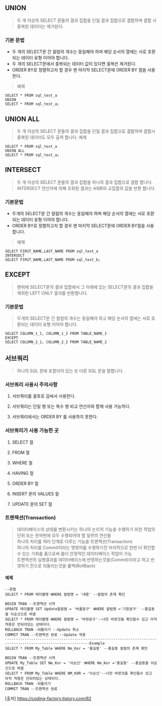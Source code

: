 ## UNION
> 두 개 이상의 SELECT 문들의 결과 집합을 단일 결과 집합으로 결합하며 결합 시 중복된 데이터는 제거된다.

### 기본 문법
- 두 개의 SELECT문 간 컬럼의 개수는 동일해야 하며 해당 순서의 열에는 서로 호환되는 데이터 유형 이어야 합니다.
- 두 개의 SELECT문에서 중복되는 데이터 값이 있다면 중복은 제거된다.
- ORDER BY로 정렬하고자 할 경우 맨 마지막 SELECT문에 ORDER BY 절을 사용한다.
> 예제
```
SELECT * FROM sql_test_a 
UNION
SELECT * FROM sql_test_a;
```

## UNION ALL
> 두 개 이상의 SELECT 문들의 결과 집합을 단일 결과 집합으로 결합하며 결합시 중복된 데이터도 모두 출력 합니다.
> 예제
```
SELECT * FROM sql_test_a 
UNION ALL 
SELECT * FROM sql_test_a;
```

## INTERSECT
> 두 개 이상의 SELECT 문들의 결과 집합을 하나의 결과 집합으로 결합 합니다.
> INTERSECT 연산자에 의해 조회된 결과는 A와B의 교집합의 값을 반환 합니다.
### 기본문법
- 두개의 SELECT문 간 컬럼의 개수는 동일해야 하며 해당 순서의 열에는 서로 호환되는 데이터 유형 이어야 합니다.
- ORDER BY로 정렬하고자 할 경우 맨 마지막 SELECT문에 ORDER BY절을 사용합니다.
> 예제 
```
SELECT FIRST_NAME,LAST_NAME FROM sql_test_a 
INTERSECT
SELECT FIRST_NAME,LAST_NAME FROM sql_test_b;
```

## EXCEPT
> 맨위에 SELECT문의 결과 집합에서 그 아래에 있는 SELECT문의 결과 집합을 제외한 LEFT ONLY 결과를 반환합니다.
### 기본문법
> 두개의 SELECT문 간 컬럼의 개수는 동일해야 하고 해당 순서의 열에는 서로 호환되는 데이터 유형 이어야 합니다.
```
SELECT COLUMN_1_1, COLUMN_1_2 FROM TABLE_NAME_1
EXCEPT
SELECT COLUMN_2_1, COLUMN_2_2 FROM TABLE_NAME_2
```

## 서브쿼리
> 하나의 SQL 문에 포함되어 있는 또 다른 SQL 문을 말합니다.
### 서브쿼리 사용시 주의사항
1. 서브쿼리를 괄호로 감싸서 사용한다.

2. 서브쿼리는 단일 행 또는 복수 행 비교 연산자와 함께 사용 가능하다.

3. 서브쿼리에서는 ORDER BY 를 사용하지 못한다.
### 서브쿼리가 사용 가능한 곳
1. SELECT 절

2. FROM 절

3. WHERE 절

4. HAVING 절

5. ORDER BY 절

6. INSERT 문의 VALUES 절

7. UPDATE 문의 SET 절
### 트랜잭션(Transaction)
> 데이터베이스의 상태를 변환시키는 하나의 논리적 기능을 수행하기 위한 작업의 단위 또는 한꺼번에 모두 수행되어야 할 일련의 연산들\
 하나의 처리를 여러 단계로 다루는 기능을 트랜잭션(Transaction)\
 하나의 처리를 Commit이라는 명령어를 수행하기전 마지막으로 한번 더 확인할 수 있는 기회를 줌으로써 좀더 안정적인 데이터베이스 작업이 가능\
 트랜잭션의 실행결과를 데이터베이스에 반영하는것을(Commit)이라고 하고 반영하기 전으로 되돌리는것을 롤백(RollBack) 
#### 예제
```
--문법
SELECT * FROM 테이블명 WHERE 칼럼명 = '내용' --칼럼의 존재 확인

BEGIN TRAN --트랜잭션 시작
UPDATE 테이블명 SET Update할칼럼 = '바꿀문구' WHERE 칼럼명 ='기존문구' --홍길동을 이순신으로 바꿈
SELECT * FROM 테이블명 WHERE 칼럼명 = '바뀐문구'--나만 바뀐것을 확인할수 있고 아직 적용은 안되어있는 상태이다.
ROLLBACK TRAN -되돌리기 --Update 취소
COMMIT TRAN --트랜잭션 완료 --Update 적용
-------------------------------------------------------------------------------------------------------------Example
SELECT * FROM My_Table WHERE Nm_Kor = '홍길동' --홍길동 칼럼의 존재 확인

BEGIN TRAN --트랜잭션 시작
UPDATE My_Table SET Nm_Kor = '이순신' WHERE Nm_Kor ='홍길동' --홍길동을 이순신으로 바꿈
SELECT * FROM My_Table WHERE NM_KOR = '이순신'--나만 바뀐것을 확인할수 있고 아직 적용은 안되어있는 상태이다.
ROLLBACK TRAN -되돌리기
COMMIT TRAN --트랜잭션 완료
```
[출처] https://coding-factory.tistory.com/82

